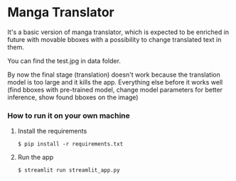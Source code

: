 # Manga Translator

It's a basic version of manga translator, which is expected to be enriched in future with movable bboxes with a possibility to change translated text in them.

You can find the test.jpg in data folder.

By now the final stage (translation) doesn't work because the translation model is too large and it kills the app.
Everything else before it works well (find bboxes with pre-trained model, change model parameters for better inference, show found bboxes on the image)

### How to run it on your own machine

1. Install the requirements

   ```
   $ pip install -r requirements.txt
   ```

2. Run the app

   ```
   $ streamlit run streamlit_app.py
   ```
